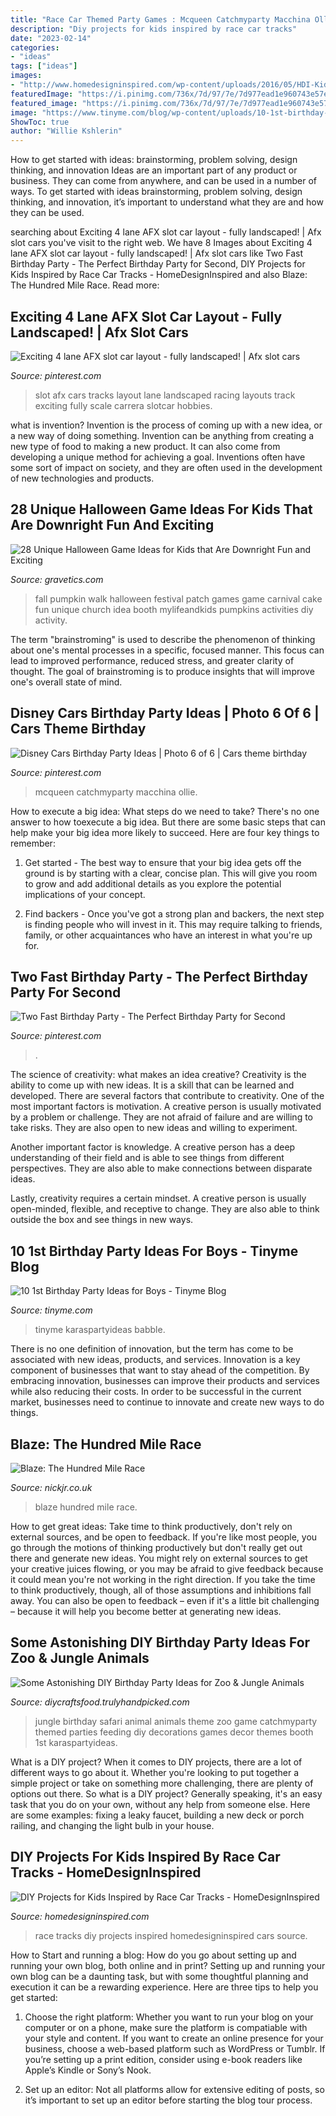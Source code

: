 ```yaml
---
title: "Race Car Themed Party Games : Mcqueen Catchmyparty Macchina Ollie"
description: "Diy projects for kids inspired by race car tracks"
date: "2023-02-14"
categories:
- "ideas"
tags: ["ideas"]
images:
- "http://www.homedesigninspired.com/wp-content/uploads/2016/05/HDI-Kids-Projects-Inspired-by-Car-Tracks-16-2.jpg"
featuredImage: "https://i.pinimg.com/736x/7d/97/7e/7d977ead1e960743e57ec16998ea5ca1.jpg"
featured_image: "https://i.pinimg.com/736x/7d/97/7e/7d977ead1e960743e57ec16998ea5ca1.jpg"
image: "https://www.tinyme.com/blog/wp-content/uploads/10-1st-birthday-party-ideas-for-boys/10-1st-Birthday-Party-Ideas-for-Boys-9.jpg"
ShowToc: true
author: "Willie Kshlerin"
---
```



How to get started with ideas: brainstorming, problem solving, design thinking, and innovation
Ideas are an important part of any product or business. They can come from anywhere, and can be used in a number of ways. To get started with ideas brainstorming, problem solving, design thinking, and innovation, it’s important to understand what they are and how they can be used.

	

		
searching about Exciting 4 lane AFX slot car layout - fully landscaped! | Afx slot cars you've visit to the right web. We have 8 Images about Exciting 4 lane AFX slot car layout - fully landscaped! | Afx slot cars like Two Fast Birthday Party - The Perfect Birthday Party for Second, DIY Projects for Kids Inspired by Race Car Tracks - HomeDesignInspired and also Blaze: The Hundred Mile Race. Read more:
		
    
## Exciting 4 Lane AFX Slot Car Layout - Fully Landscaped! | Afx Slot Cars

<img loading=lazy src="https://i.pinimg.com/736x/65/cf/5a/65cf5ab8efcd8349191c831a41f15164--afx-slot-cars-slot-car-tracks.jpg" onerror="this.onerror=null;this.src='https://tse2.mm.bing.net/th?id=OIP.EHe7nUkOiQ8oQ7BmCT-MNwHaNK&amp;pid=15.1';" alt="Exciting 4 lane AFX slot car layout - fully landscaped! | Afx slot cars">

_Source: pinterest.com_

>slot afx cars tracks layout lane landscaped racing layouts track exciting fully scale carrera slotcar hobbies. 

	

what is invention?
Invention is the process of coming up with a new idea, or a new way of doing something. Invention can be anything from creating a new type of food to making a new product. It can also come from developing a unique method for achieving a goal. Inventions often have some sort of impact on society, and they are often used in the development of new technologies and products.

    
## 28 Unique Halloween Game Ideas For Kids That Are Downright Fun And Exciting

<img loading=lazy src="http://www.gravetics.com/wp-content/uploads/2017/07/Pumpkin-Patch-Walk.jpg" onerror="this.onerror=null;this.src='https://tse3.mm.bing.net/th?id=OIP.Mr-YR9ucowMkk5stIPSdeQHaJo&amp;pid=15.1';" alt="28 Unique Halloween Game Ideas for Kids that Are Downright Fun and Exciting">

_Source: gravetics.com_

>fall pumpkin walk halloween festival patch games game carnival cake fun unique church idea booth mylifeandkids pumpkins activities diy activity. 

	

The term "brainstroming" is used to describe the phenomenon of thinking about one's mental processes in a specific, focused manner. This focus can lead to improved performance, reduced stress, and greater clarity of thought. The goal of brainstroming is to produce insights that will improve one's overall state of mind.

    
## Disney Cars Birthday Party Ideas | Photo 6 Of 6 | Cars Theme Birthday

<img loading=lazy src="https://i.pinimg.com/736x/7d/97/7e/7d977ead1e960743e57ec16998ea5ca1.jpg" onerror="this.onerror=null;this.src='https://tse1.mm.bing.net/th?id=OIP.OZCkwfWvzD4EWyZzotZe-wHaIT&amp;pid=15.1';" alt="Disney Cars Birthday Party Ideas | Photo 6 of 6 | Cars theme birthday">

_Source: pinterest.com_

>mcqueen catchmyparty macchina ollie. 

	

How to execute a big idea: What steps do we need to take?
There's no one answer to how toexecute a big idea. But there are some basic steps that can help make your big idea more likely to succeed. Here are four key things to remember: 
1. Get started - The best way to ensure that your big idea gets off the ground is by starting with a clear, concise plan. This will give you room to grow and add additional details as you explore the potential implications of your concept. 

2. Find backers - Once you've got a strong plan and backers, the next step is finding people who will invest in it. This may require talking to friends, family, or other acquaintances who have an interest in what you're up for.

    
## Two Fast Birthday Party - The Perfect Birthday Party For Second

<img loading=lazy src="https://i.pinimg.com/736x/ae/c5/47/aec54730b78c425ba2f0c3239e70aca4.jpg" onerror="this.onerror=null;this.src='https://tse3.mm.bing.net/th?id=OIP.kUXlOw3dVFSh3PBVvud-aAHaJQ&amp;pid=15.1';" alt="Two Fast Birthday Party - The Perfect Birthday Party for Second">

_Source: pinterest.com_

>. 

	

The science of creativity: what makes an idea creative?
Creativity is the ability to come up with new ideas. It is a skill that can be learned and developed. There are several factors that contribute to creativity.
One of the most important factors is motivation. A creative person is usually motivated by a problem or challenge. They are not afraid of failure and are willing to take risks. They are also open to new ideas and willing to experiment.

Another important factor is knowledge. A creative person has a deep understanding of their field and is able to see things from different perspectives. They are also able to make connections between disparate ideas.

Lastly, creativity requires a certain mindset. A creative person is usually open-minded, flexible, and receptive to change. They are also able to think outside the box and see things in new ways.

    
## 10 1st Birthday Party Ideas For Boys - Tinyme Blog

<img loading=lazy src="https://www.tinyme.com/blog/wp-content/uploads/10-1st-birthday-party-ideas-for-boys/10-1st-Birthday-Party-Ideas-for-Boys-9.jpg" onerror="this.onerror=null;this.src='https://tse1.mm.bing.net/th?id=OIP.u_a_8h5DWQmtcYzZcz4LrgHaLH&amp;pid=15.1';" alt="10 1st Birthday Party Ideas for Boys - Tinyme Blog">

_Source: tinyme.com_

>tinyme karaspartyideas babble. 

	

There is no one definition of innovation, but the term has come to be associated with new ideas, products, and services. Innovation is a key component of businesses that want to stay ahead of the competition. By embracing innovation, businesses can improve their products and services while also reducing their costs. In order to be successful in the current market, businesses need to continue to innovate and create new ways to do things.

    
## Blaze: The Hundred Mile Race

<img loading=lazy src="http://nickjr-intl.mtvnimages.com/uri/mgid:file:http:shared:media.mtvi.com/MBUS/GeoLocal/GB/mtv/201706/VIAVIMNUKD1907291/jr-blaze-301-hundred-mile-race_image_960x540.jpg?quality=0.80&amp;height=225&amp;width=400" onerror="this.onerror=null;this.src='https://tse2.mm.bing.net/th?id=OIP.Aguc1fF105ZqGJOs_u4U3wAAAA&amp;pid=15.1';" alt="Blaze: The Hundred Mile Race">

_Source: nickjr.co.uk_

>blaze hundred mile race. 

	

How to get great ideas: Take time to think productively, don't rely on external sources, and be open to feedback.
If you're like most people, you go through the motions of thinking productively but don't really get out there and generate new ideas. You might rely on external sources to get your creative juices flowing, or you may be afraid to give feedback because it could mean you're not working in the right direction. If you take the time to think productively, though, all of those assumptions and inhibitions fall away. You can also be open to feedback – even if it's a little bit challenging – because it will help you become better at generating new ideas.

    
## Some Astonishing DIY Birthday Party Ideas For Zoo &amp; Jungle Animals

<img loading=lazy src="http://diycraftsfood.trulyhandpicked.com/wp-content/uploads/2016/06/Animal-birthday-party_om.jpg" onerror="this.onerror=null;this.src='https://tse3.mm.bing.net/th?id=OIP.LG2I2AQu-lPFxjgb-wwBdwHaLH&amp;pid=15.1';" alt="Some Astonishing DIY Birthday Party Ideas for Zoo &amp; Jungle Animals">

_Source: diycraftsfood.trulyhandpicked.com_

>jungle birthday safari animal animals theme zoo game catchmyparty themed parties feeding diy decorations games decor themes booth 1st karaspartyideas. 

	

What is a DIY project?
When it comes to DIY projects, there are a lot of different ways to go about it. Whether you're looking to put together a simple project or take on something more challenging, there are plenty of options out there. So what is a DIY project? Generally speaking, it's an easy task that you do on your own, without any help from someone else. Here are some examples: fixing a leaky faucet, building a new deck or porch railing, and changing the light bulb in your house.

    
## DIY Projects For Kids Inspired By Race Car Tracks - HomeDesignInspired

<img loading=lazy src="http://www.homedesigninspired.com/wp-content/uploads/2016/05/HDI-Kids-Projects-Inspired-by-Car-Tracks-16-2.jpg" onerror="this.onerror=null;this.src='https://tse2.mm.bing.net/th?id=OIP.3algU2dhijMImwnOe77jiAHaJ4&amp;pid=15.1';" alt="DIY Projects for Kids Inspired by Race Car Tracks - HomeDesignInspired">

_Source: homedesigninspired.com_

>race tracks diy projects inspired homedesigninspired cars source. 

	

How to Start and running a blog: How do you go about setting up and running your own blog, both online and in print?
Setting up and running your own blog can be a daunting task, but with some thoughtful planning and execution it can be a rewarding experience. Here are three tips to help you get started:
1. Choose the right platform: Whether you want to run your blog on your computer or on a phone, make sure the platform is compatiable with your style and content. If you want to create an online presence for your business, choose a web-based platform such as WordPress or Tumblr. If you’re setting up a print edition, consider using e-book readers like Apple’s Kindle or Sony’s Nook.

2. Set up an editor: Not all platforms allow for extensive editing of posts, so it’s important to set up an editor before starting the blog tour process.

